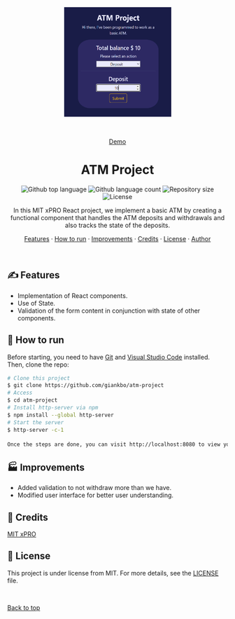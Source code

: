 <div align="center" id="top"> 
  <img src="./images/atm-project.png" alt="ATM Project" width="245" height="250"/>

&#xa0;

<a href="https://giankbo.github.io/atm-project/" target="blank">Demo</a>

</div>

<h1 align="center">ATM Project</h1>

<p align="center">
  <img alt="Github top language" src="https://img.shields.io/github/languages/top/giankbo/atm-project?color=blue">

  <img alt="Github language count" src="https://img.shields.io/github/languages/count/giankbo/atm-project?color=blue">

  <img alt="Repository size" src="https://img.shields.io/github/repo-size/giankbo/atm-project?color=blue">

  <img alt="License" src="https://img.shields.io/github/license/giankbo/atm-project?color=tomato">
</p>

<p align="center" markdown="1">
  In this MIT xPRO React project, we implement a basic ATM by creating a functional component that handles the ATM deposits and withdrawals and also tracks the state of the deposits.
</p>

<p align="center">
   <a href="#writing_hand-features">Features</a>
   ·
   <a href="#checkered_flag-how-to-run">How to run</a>
   ·
   <a href="#factory-improvements">Improvements</a>
   ·
   <a href="#handshake-credits">Credits</a>
   ·
   <a href="#memo-license">License</a>
   ·
   <a href="https://github.com/giankbo" target="blank">Author</a>
</p>

<br>

## :writing_hand: Features

- Implementation of React components.
- Use of State.
- Validation of the form content in conjunction with state of other components.

## :checkered_flag: How to run

Before starting, you need to have [Git](https://git-scm.com) and [Visual Studio Code](https://code.visualstudio.com/) installed. Then, clone the repo:

```bash
# Clone this project
$ git clone https://github.com/giankbo/atm-project
# Access
$ cd atm-project
# Install http-server via npm
$ npm install --global http-server
# Start the server
$ http-server -c-1

Once the steps are done, you can visit http://localhost:8080 to view your server.
```

## :factory: Improvements

- Added validation to not withdraw more than we have.
- Modified user interface for better user understanding.

## :handshake: Credits

<a href="https://xpro.mit.edu/" target="_blank">MIT xPRO</a>

## :memo: License

This project is under license from MIT. For more details, see the [LICENSE](LICENSE.md) file.

&#xa0;

<a href="#top">Back to top</a>

